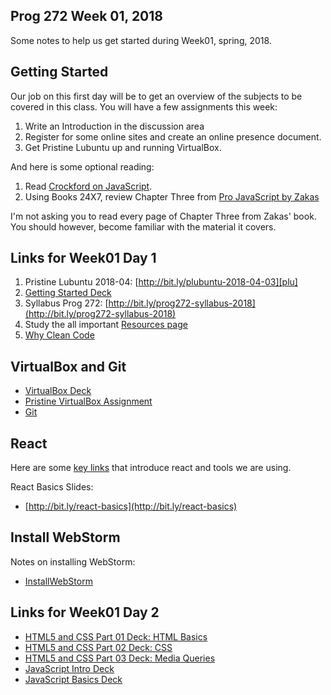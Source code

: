 ## Prog 272 Week 01, 2018

Some notes to help us get started during Week01, spring, 2018.

## Getting Started

Our job on this first day will be to get an overview of the subjects to be
covered in this class. You will have a few assignments this week:

1. Write an Introduction in the discussion area
1. Register for some online sites and create an online presence document.
1. Get Pristine Lubuntu up and running VirtualBox.

And here is some optional reading:

1.  Read [Crockford on JavaScript][crockford].
1.  Using Books 24X7, review Chapter Three from [Pro JavaScript by Zakas][pro-js]

I'm not asking you to read every page of Chapter Three from Zakas'
book. You should however, become familiar with the material it covers.

## Links for Week01 Day 1

1. Pristine Lubuntu 2018-04: [http://bit.ly/plubuntu-2018-04-03][plu]
1. [Getting Started Deck](http://bit.ly/TDEtd5)
1. Syllabus Prog 272: [http://bit.ly/prog272-syllabus-2018](http://bit.ly/prog272-syllabus-2018)
1. Study the all important [Resources page](Resources.html)
1. [Why Clean Code][why-clean-code]

## VirtualBox and Git

- [VirtualBox Deck](http://bit.ly/1at2JZ2)
- [Pristine VirtualBox Assignment][pvba]
- [Git][git]

## React

Here are some [key links][react-links] that introduce react and tools we are using.

[react-links]: http://www.elvenware.com/charlie/development/web/JavaScript/JavaScriptReact.html#react-links

React Basics Slides:

- [http://bit.ly/react-basics](http://bit.ly/react-basics)


## Install WebStorm

Notes on installing WebStorm:

- [InstallWebStorm][webstorm-install]

## Links for Week01 Day 2

-  [HTML5 and CSS Part 01 Deck: HTML Basics](http://bit.ly/QwLhc8)
-  [HTML5 and CSS Part 02 Deck: CSS](http://bit.ly/PEc6bG)
-  [HTML5 and CSS Part 03 Deck: Media Queries](http://bit.ly/1imauBZ)
-  [JavaScript Intro Deck](http://bit.ly/1ilT1tk)
-  [JavaScript Basics Deck](http://bit.ly/OPDg3s)

[why-clean-code]: http://www.techrepublic.com/blog/programming-and-development/why-clean-code-is-more-important-than-efficient-code/4284?tag=main;carousel
[pro-js]: http://library.books24x7.com.ezproxy.bellevuecollege.edu/toc.aspx?bookid=44953
[crockford]:(http://javascript.crockford.com/javascript.html)
[webstorm-install]: http://www.ccalvert.net/books/CloudNotes/Assignments/WebStormInstall.html
[plu]: http://bit.ly/plubuntu-2018-04-03
[pvba]: http://www.ccalvert.net/books/CloudNotes/Assignments/PristineVirtualBox.html
[git]: http://www.elvenware.com/charlie/development/cloud/Git.html
